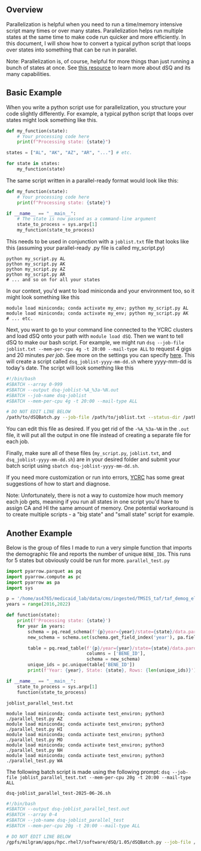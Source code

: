 
## Overview

Parallelization is helpful when you need to run a time/memory intensive script many times or over many states.  Parallelization helps run multiple states at the same time to make code run quicker and more efficiently.  In this document, I will show how to convert a typical python script that loops over states into something that can be run in parallel.

Note: Parallelization is, of course, helpful for more things than just running a bunch of states at once.  See [this resource](https://docs.ycrc.yale.edu/clusters-at-yale/job-scheduling/dsq/) to learn more about dSQ and its many capabilities.

## Basic Example

When you write a python script use for parallelization, you structure your code slightly differently.  For example, a typical python script that loops over states might look something like this.

```python
def my_function(state):
	# Your processing code here
	print(f"Processing state: {state}")

states = ["AL", "AK", "AZ", "AR", "..."] # etc.

for state in states:
	my_function(state)

```

The same script written in a parallel-ready format would look like this:
```python
def my_function(state):
    # Your processing code here
    print(f"Processing state: {state}")

if __name__ == "__main__":
    # The state is now passed as a command-line argument
    state_to_process = sys.argv[1]
    my_function(state_to_process)
```

This needs to be used in conjunction with a `joblist.txt` file that looks like this (assuming your parallel-ready .py file is called my_script.py)

```text
python my_script.py AL
python my_script.py AK
python my_script.py AZ
python my_script.py AR
# ... and so on for all your states
```

In our context, you'd want to load miniconda and your environment too, so it might look something like this

```text
module load miniconda; conda activate my_env; python my_script.py AL
module load miniconda; conda activate my_env; python my_script.py AK
# ... etc.
```

Next, you want to go to your command line connected to the YCRC clusters and load dSQ onto your path with `module load dSQ`.  Then we want to tell dSQ to make our bash script.  For example, we might run
`dsq --job-file joblist.txt --mem-per-cpu 4g -t 20:00 --mail-type ALL`
to request 4 gigs and 20 minutes *per job*.  See more on the settings you can specify [here](https://docs.ycrc.yale.edu/clusters-at-yale/job-scheduling/dsq/).  This will create a script called `dsq_joblist-yyyy-mm-dd.sh` where yyyy-mm-dd is today's date.  The script will look something like this

```bash
#!/bin/bash
#SBATCH --array 0-999
#SBATCH --output dsq-joblist-%A_%3a-%N.out
#SBATCH --job-name dsq-joblist
#SBATCH --mem-per-cpu 4g -t 20:00 --mail-type ALL

# DO NOT EDIT LINE BELOW
/path/to/dSQBatch.py --job-file /path/to/joblist.txt --status-dir /path/to/here
```
You can edit this file as desired.  If you get rid of the `-%A_%3a-%N` in the `.out` file, it will put all the output in one file instead of creating a separate file for each job.

Finally, make sure all of these files (`my_script.py`, `joblist.txt`, and `dsq_joblist-yyyy-mm-dd.sh`) are in your desired folder and submit your batch script using `sbatch dsq-joblist-yyyy-mm-dd.sh`.

If you need more customization or run into errors, [YCRC](https://docs.ycrc.yale.edu/clusters-at-yale/job-scheduling/dsq/) has some great suggestions of how to start and diagnose.

Note: Unfortunately, there is not a way to customize how much memory each job gets, meaning if you run all states in one script you'd have to assign CA and HI the same amount of memory.  One potential workaround is to create multiple scripts - a "big state" and "small state" script for example.

## Another Example
Below is the group of files I made to run a very simple function that imports the demographic file and reports the number of unique `BENE_ID`s.  This runs for 5 states but obviously could be run for more.
`parallel_test.py`
```python
import pyarrow.parquet as pq
import pyarrow.compute as pc
import pyarrow as pa
import sys

p = '/home/as4765/medicaid_lab/data/cms/ingested/TMSIS_taf/taf_demog_elig_base/'
years = range(2016,2022)

def function(state):
    print(f'Processing state: {state}')
    for year in years:
        schema = pq.read_schema(f'{p}year={year}/state={state}/data.parquet')
        new_schema = schema.set(schema.get_field_index('year'), pa.field('year', pa.int64()))

        table = pq.read_table(f'{p}/year={year}/state={state}/data.parquet',
                              columns = ['BENE_ID'],
                              schema = new_schema)
        unique_ids = pc.unique(table['BENE_ID'])
        print(f'Year: {year}, State: {state}, Rows: {len(unique_ids)}')

if __name__ == "__main__":
    state_to_process = sys.argv[1]
    function(state_to_process)
```

`joblist_parallel_test.txt`
```text
module load miniconda; conda activate test_environ; python3 ./parallel_test.py AZ
module load miniconda; conda activate test_environ; python3 ./parallel_test.py HI
module load miniconda; conda activate test_environ; python3 ./parallel_test.py MO
module load miniconda; conda activate test_environ; python3 ./parallel_test.py NH
module load miniconda; conda activate test_environ; python3 ./parallel_test.py WA
```
The following batch script is made using the following prompt:
`dsq --job-file joblist_parallel_test.txt --mem-per-cpu 20g -t 20:00 --mail-type ALL`

`dsq-joblist_parallel_test-2025-06-26.sh`
```bash
#!/bin/bash
#SBATCH --output dsq-joblist_parallel_test.out
#SBATCH --array 0-4
#SBATCH --job-name dsq-joblist_parallel_test
#SBATCH --mem-per-cpu 20g -t 20:00 --mail-type ALL

# DO NOT EDIT LINE BELOW
/gpfs/milgram/apps/hpc.rhel7/software/dSQ/1.05/dSQBatch.py --job-file /gpfs/milgram/project/ndumele/as4765/misc/joblist_parallel_test.txt --status-dir /gpfs/milgram/project/ndumele/as4765/misc
```

